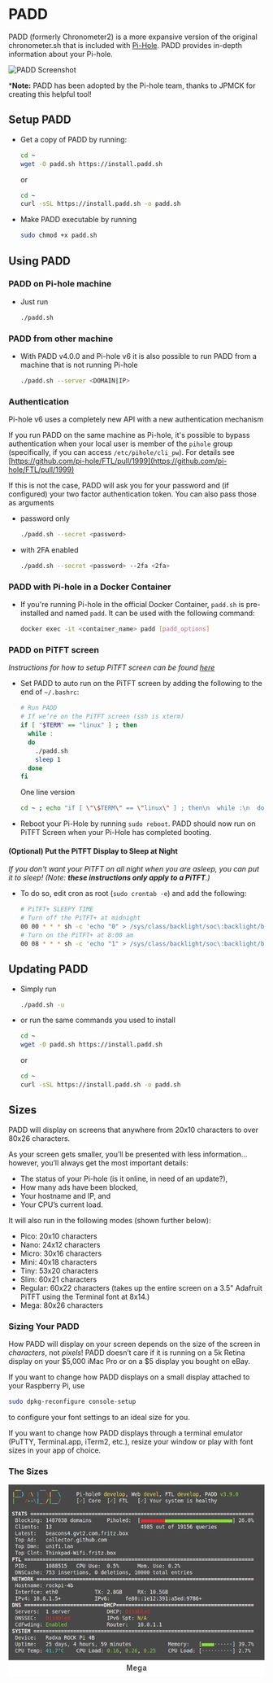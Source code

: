 # PADD

PADD (formerly Chronometer2) is a more expansive version of the original chronometer.sh that is included with [Pi-Hole](https://pi-hole.net). PADD provides in-depth information about your Pi-hole.

![PADD Screenshot](https://pi-hole.github.io/graphics/Screenshots/padd.png)

***Note:** PADD has been adopted by the Pi-hole team, thanks to JPMCK for creating this helpful tool!

## Setup PADD

- Get a copy of PADD by running:

  ```bash
  cd ~
  wget -O padd.sh https://install.padd.sh
  ```

  or

  ```bash
  cd ~
  curl -sSL https://install.padd.sh -o padd.sh
  ```

- Make PADD executable by running

  ```bash
  sudo chmod +x padd.sh
  ```

## Using PADD

### PADD on Pi-hole machine

- Just run

  ```bash
  ./padd.sh
  ```

### PADD from other machine

- With PADD v4.0.0 and Pi-hole v6 it is also possible to run PADD from a machine that is not running Pi-hole

  ```bash
  ./padd.sh --server <DOMAIN|IP>
  ```

### Authentication

Pi-hole v6 uses a completely new API with a new authentication mechanism

If you run PADD on the same machine as Pi-hole, it's possible to bypass authentication when your local user is member of the `pihole` group (specifically, if you can access `/etc/pihole/cli_pw`).
For details see [https://github.com/pi-hole/FTL/pull/1999](https://github.com/pi-hole/FTL/pull/1999)

If this is not the case, PADD will ask you for your password and (if configured) your two factor authentication token. You can also pass those as arguments

- password only

  ```bash
  ./padd.sh --secret <password>
  ```

- with 2FA enabled

  ```bash
  ./padd.sh --secret <password> --2fa <2fa>
  ```

### PADD with Pi-hole in a Docker Container

- If you're running Pi-hole in the official Docker Container, `padd.sh` is pre-installed and named `padd`. It can be used with the following command:

  ```bash
  docker exec -it <container_name> padd [padd_options]
  ```

### PADD on PiTFT screen

_Instructions for how to setup PiTFT screen can be found [here](https://learn.adafruit.com/adafruit-pitft-3-dot-5-touch-screen-for-raspberry-pi/easy-install-2)_

- Set PADD to auto run on the PiTFT screen by adding the following to the end of `~/.bashrc`:

  ```bash
  # Run PADD
  # If we’re on the PiTFT screen (ssh is xterm)
  if [ "$TERM" == "linux" ] ; then
    while :
    do
      ./padd.sh
      sleep 1
    done
  fi
  ```

  One line version

  ```bash
  cd ~ ; echo "if [ \"\$TERM\" == \"linux\" ] ; then\n  while :\n  do\n    ./padd.sh\n    sleep 1\n  done\nfi" | tee ~/.bashrc -a
  ```

- Reboot your Pi-Hole by running `sudo reboot`. PADD should now run on PiTFT Screen when your Pi-Hole has completed booting.

#### (Optional) Put the PiTFT Display to Sleep at Night

_If you don't want your PiTFT on all night when you are asleep, you can put it to sleep! (Note: **these instructions only apply to a PiTFT**.)_

- To do so, edit cron as root (`sudo crontab -e`) and add the following:

  ```bash
  # PiTFT+ SLEEPY TIME
  # Turn off the PiTFT+ at midnight
  00 00 * * * sh -c 'echo "0" > /sys/class/backlight/soc\:backlight/brightness'
  # Turn on the PiTFT+ at 8:00 am
  00 08 * * * sh -c 'echo "1" > /sys/class/backlight/soc\:backlight/brightness'
  ```

## Updating PADD

- Simply run

  ```bash
  ./padd.sh -u
  ```

- or run the same commands you used to install

  ```bash
  cd ~
  wget -O padd.sh https://install.padd.sh
  ```

  or

  ```bash
  cd ~
  curl -sSL https://install.padd.sh -o padd.sh
  ```

## Sizes

PADD will display on screens that anywhere from 20x10 characters to over 80x26 characters.

As your screen gets smaller, you’ll be presented with less information… however, you’ll always get the most important details:

- The status of your Pi-hole (is it online, in need of an update?),
- How many ads have been blocked,
- Your hostname and IP, and
- Your CPU’s current load.

It will also run in the following modes (shown further below):

- Pico: 20x10 characters
- Nano: 24x12 characters
- Micro: 30x16 characters
- Mini: 40x18 characters
- Tiny: 53x20 characters
- Slim: 60x21 characters
- Regular: 60x22 characters (takes up the entire screen on a 3.5" Adafruit PiTFT using the Terminal font at 8x14.)
- Mega: 80x26 characters

### Sizing Your PADD

How PADD will display on your screen depends on the size of the screen in _characters_, not _pixels_! PADD doesn’t care if it is running on a 5k Retina display on your $5,000 iMac Pro or on a $5 display you bought on eBay.

If you want to change how PADD displays on a small display attached to your Raspberry Pi, use

```bash
sudo dpkg-reconfigure console-setup
```

to configure your font settings to an ideal size for you.

If you want to change how PADD displays through a terminal emulator (PuTTY, Terminal.app, iTerm2, etc.), resize your window or play with font sizes in your app of choice.

### The Sizes

![PADD Sizes GIF](https://github.com/pi-hole/graphics/blob/master/PADD/PADDsizes.gif)
